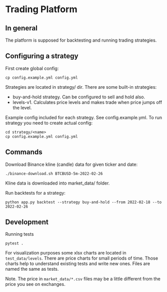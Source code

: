 # Trading Platform

## In general 

The platform is supposed for backtesting and running trading strategies.

## Configuring a strategy

First create global config:

```shell
cp config.example.yml config.yml
```

Strategies are located in strategy/ dir. There are some built-in strategies:

* buy-and-hold strategy. Can be configured to sell and hold also.
* levels-v1. Calculates price levels and makes trade when price jumps off the level.

Example config included for each strategy. See config.example.yml. 
To run strategy you need to create actual config:

```shell
cd strategy/<name>
cp config.example.yml config.yml
```

## Commands

Download Binance kline (candle) data for given ticker and date:

```shell
./binance-download.sh BTCBUSD-5m-2022-02-26
```

Kline data is downloaded into market_data/ folder. 

Run backtests for a strategy:

```shell
python app.py backtest --strategy buy-and-hold --from 2022-02-18 --to 2022-02-26
```

## Development

Running tests

```shell
pytest .
```

For visualization purposes some xlsx charts are located in `test_data/levels`.
There are price charts for small periods of time.
Those charts help to understand existing tests and write new ones.
Files are named the same as tests.

Note. The price in `market_data/*.csv` files may be a little different from the price you see on exchanges.
